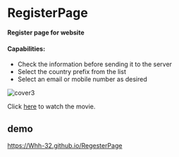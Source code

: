 # RegisterPage

**Register page for website**

#### Capabilities:

- Check the information before sending it to the server
- Select the country prefix from the list
- Select an email or mobile number as desired

![cover3](https://user-images.githubusercontent.com/94436346/164910407-0e7b00de-36be-442d-a4e1-ace18ddf9663.JPG)


Click [here](https://user-images.githubusercontent.com/94436346/164910990-43681edf-5a9f-48b8-bb83-c12ff1a2b161.mp4) to watch the movie.


## demo

https://Whh-32.github.io/RegesterPage
